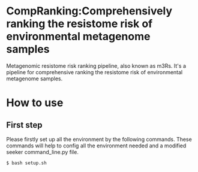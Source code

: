 # CompRanking:Comprehensively ranking the resistome risk of environmental metagenome samples
Metagenomic resistome risk ranking pipeline, also known as m3Rs. It's a pipeline for comprehensive ranking the resistome risk of environmental metagenome samples.

# How to use
## First step
Please firstly set up all the environment by the following commands. These commands will help to config all the environment needed and a modified seeker command_line.py file.
```sh
$ bash setup.sh
```


